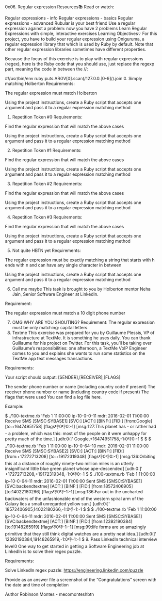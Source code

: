 0x06. Regular expression
Resources📚
Read or watch:

Regular expressions - info
Regular expressions - basics
Regular expressions - advanced
Rubular is your best friend
Use a regular expression against a problem: now you have 2 problems
Learn Regular Expressions with simple, interactive exercises
Learning Objectives💡
For this project, you have to build your regular expression using Oniguruma, a regular expression library that which is used by Ruby by default. Note that other regular expression libraries sometimes have different properties.

Because the focus of this exercise is to play with regular expressions (regex), here is the Ruby code that you should use, just replace the regexp part, meaning the code in between the //:

#!/usr/bin/env ruby
puts ARGV[0].scan(/127.0.0.[0-9]/).join
0. Simply matching Holberton
Requirements:

The regular expression must match Holberton

Using the project instructions, create a Ruby script that accepts one argument and pass it to a regular expression matching method

1. Repetition Token #0
Requirements:

Find the regular expression that will match the above cases

Using the project instructions, create a Ruby script that accepts one argument and pass it to a regular expression matching method

2. Repetition Token #1
Requirements:

Find the regular expression that will match the above cases

Using the project instructions, create a Ruby script that accepts one argument and pass it to a regular expression matching method

3. Repetition Token #2
Requirements:

Find the regular expression that will match the above cases

Using the project instructions, create a Ruby script that accepts one argument and pass it to a regular expression matching method

4. Repetition Token #3
Requirements:

Find the regular expression that will match the above cases

Using the project instructions, create a Ruby script that accepts one argument and pass it to a regular expression matching method

5. Not quite HBTN yet
Requirements:

The regular expression must be exactly matching a string that starts with h ends with n and can have any single character in between

Using the project instructions, create a Ruby script that accepts one argument and pass it to a regular expression matching method

6. Call me maybe
This task is brought to you by Holberton mentor Neha Jain, Senior Software Engineer at LinkedIn.

Requirement:

The regular expression must match a 10 digit phone number

7. OMG WHY ARE YOU SHOUTING?
Requirement:
The regular expression must be only matching: capital letters
8. Textme
This exercise was prepared for you by Guillaume Plessis, VP of Infrastructure at TextMe. It is something he uses daily. You can thank Guillaume for his project on Twitter.
For this task, you’ll be taking over Guillaume’s responsibilities: one afternoon, a TextMe VoIP Engineer comes to you and explains she wants to run some statistics on the TextMe app text messages transactions.

Requirements:

Your script should output: [SENDER],[RECEIVER],[FLAGS]

   The sender phone number or name (including country code if present)
   The receiver phone number or name (including country code if present)
   The flags that were used
You can find a log file here.

Example:

$ ./100-textme.rb 'Feb 1 11:00:00 ip-10-0-0-11 mdr: 2016-02-01 11:00:00 Receive SMS [SMSC:SYBASE1] [SVC:] [ACT:] [BINF:] [FID:] [from:Google] [to:+16474951758] [flags:-1:0:-1:0:-1] [msg:127:This planet has - or rather had - a problem, which was this: most of the people on it were unhappy for pretty much of the time.] [udh:0:]'
Google,+16474951758,-1:0:-1:0:-1
$
$
$ ./100-textme.rb 'Feb 1 11:00:00 ip-10-0-64-10 mdr: 2016-02-01 11:00:00 Receive SMS [SMSC:SYBASE2] [SVC:] [ACT:] [BINF:] [FID:] [from:+17272713208] [to:+19172319348] [flags:-1:0:-1:0:-1] [msg:136:Orbiting this at a distance of roughly ninety-two million miles is an utterly insignificant little blue green planet whose ape-descended] [udh:0:]'
+17272713208,+19172319348,-1:0:-1:0:-1
$
$ ./100-textme.rb 'Feb 1 11:00:00 ip-10-0-64-11 mdr: 2016-02-01 11:00:00 Sent SMS [SMSC:SYBASE1] [SVC:backendtextme] [ACT:] [BINF:] [FID:] [from:18572406905] [to:14022180266] [flags:-1:0:-1:-1:-1] [msg:136:Far out in the uncharted backwaters of the unfashionable end of the western spiral arm of the Galaxy lies a small unregarded yellow sun.] [udh:0:]'
18572406905,14022180266,-1:0:-1:-1:-1
$
$
$ ./100-textme.rb 'Feb 1 11:00:00 ip-10-0-64-11 mdr: 2016-02-01 11:00:00 Sent SMS [SMSC:SYBASE1] [SVC:backendtextme] [ACT:] [BINF:] [FID:] [from:12392190384] [to:19148265919] [flags:-1:0:-1:-1:-1] [msg:99:life forms are so amazingly primitive that they still think digital watches are a pretty neat idea.] [udh:0:]'
12392190384,19148265919,-1:0:-1:-1:-1
$
9. Pass LinkedIn technical interview level0
One way to get started in getting a Software Engineering job at LinkedIn is to solve their regex puzzle.

Requirements:

Solve LinkedIn regex puzzle: https://engineering.linkedin.com/puzzle

Provide as an answer file a screenshot of the “Congratulations” screen with the date and time of completion

Author
Robinson Montes - mecomonteshbtn
